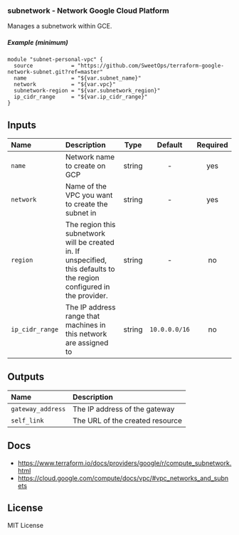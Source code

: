 ### subnetwork - Network Google Cloud Platform

Manages a subnetwork within GCE.

##### Example (minimum)

```hcl
module "subnet-personal-vpc" {
  source            = "https://github.com/SweetOps/terraform-google-network-subnet.git?ref=master"
  name              = "${var.subnet_name}"
  network           = "${var.vpc}"
  subnetwork-region = "${var.subnetwork_region}"
  ip_cidr_range     = "${var.ip_cidr_range}"
}
```

## Inputs

| Name            | Description                                                                                                            |  Type  |    Default    | Required |
|:----------------|:-----------------------------------------------------------------------------------------------------------------------|:------:|:-------------:|:--------:|
| `name`          | Network name to create on GCP                                                                                          | string |       -       |   yes    |
| `network`       | Name of the VPC you want to create the subnet in                                                                       | string |       -       |   yes    |
| `region`        | The region this subnetwork will be created in. If unspecified, this defaults to the region configured in the provider. | string |       -       |    no    |
| `ip_cidr_range` | The IP address range that machines in this network are assigned to                                                     | string | `10.0.0.0/16` |    no    |

## Outputs

| Name              | Description                     |
|:------------------|:--------------------------------|
| `gateway_address` | The IP address of the gateway   |
| `self_link`       | The URL of the created resource |

## Docs

- https://www.terraform.io/docs/providers/google/r/compute_subnetwork.html
- https://cloud.google.com/compute/docs/vpc/#vpc_networks_and_subnets

## License

MIT License
